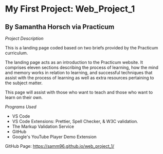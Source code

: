 # My First Project: Web_Project_1
## By Samantha Horsch via Practicum

*Project Description*

This is a landing page coded based on two briefs provided by the Practicum curriculum.

The landing page acts as an introduction to the Practicum website. It comprises eleven sections describing the process of learning, how the mind and memory works in relation to learning, and successful techniques that assist with the process of learning as well as extra resources pertaining to the subject matter.

This page will assist with those who want to teach and those who want to learn on their own.


*Programs Used*

* VS Code
* VS Code Extensions: Prettier, Spell Checker, & W3C validation.
* The Markup Validation Service
* GitHub
* Google's YouTube Player Demo Extension

GitHub Page: https://samm96.github.io/web_project_1/
